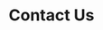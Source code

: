 ---
title: "Contact Us"
hero:
  title: "Get In Touch"
  background_image: "/images/bg/home-2.jpg"
content_blocks:
  - _bookshop_name: "contact_form"
    preheading: "We are Professionals"
    heading: "Don’t Hesitate to contact with us for any kind of information"
    form_heading: "Contact Form"
    address: "North Main Street, Brooklyn, Australia"
    email: contact@mail.com 
    phone: +88 01672 506 744 
    facebook: themefisher
    twitter: themefisher
    linkedin: themefisher
  - _bookshop_name: "map"
    latitude: 40.712776
    longitude: -74.005974
    name: "Megakit"
  - _bookshop_name: "hero"
    title: Hero page
    hero:
      title: Hero
      background_image: /images/bg/home-2.jpg
  - _bookshop_name: "intro"
    preheading: Experienced and Seasoned Professionals
    heading: >-
      Experience and know how are required to create, deliver and sustain core
      business advantage.
    sections:
      - title: Define Performance Metrics
        icon: ti-desktop
        content: >-
          Change in business tends to be incremental, and typically progress
          needs to be measured with respect to specific inputs and outputs.
      - title: Develop Winning Solutions
        icon: ti-medall
        content: >-
          Winning. strategies emerge, usually out of analysis, testing
          hypotheses as to where to go next, and validating outcomes at scale.
      - title: Deliver Sustained Success
        icon: ti-layers
        content: >-
          Even when success has been achieved and measured, it's crucial to
          understand the why's that give insights into what will drive sustained
          results.
---